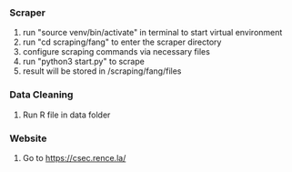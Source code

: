 ### Scraper

1. run "source venv/bin/activate" in terminal to start virtual environment
2. run "cd scraping/fang" to enter the scraper directory
3. configure scraping commands via necessary files
4. run "python3 start.py" to scrape
5. result will be stored in /scraping/fang/files

### Data Cleaning

1. Run R file in data folder

### Website

1. Go to https://csec.rence.la/
